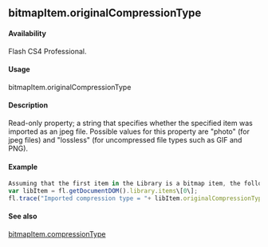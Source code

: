 ## bitmapItem.originalCompressionType

#### Availability

Flash CS4 Professional.

#### Usage

bitmapItem.originalCompressionType

#### Description

Read-only property; a string that specifies whether the specified item was imported as an jpeg file. Possible values for this property are "photo" (for jpeg files) and "lossless" (for uncompressed file types such as GIF and PNG).

#### Example

```javascript
Assuming that the first item in the Library is a bitmap item, the following code displays "photo" if the file was imported into the Library as a jpeg file, or "lossless" if is was not:
var libItem = fl.getDocumentDOM().library.items\[0\];
fl.trace("Imported compression type = "+ libItem.originalCompressionType);

```
#### See also

[bitmapItem.compressionType](#!AdobeDocs/developers-animatesdk-docs/master/BitmapItem_object/bitmapIte1.md)
